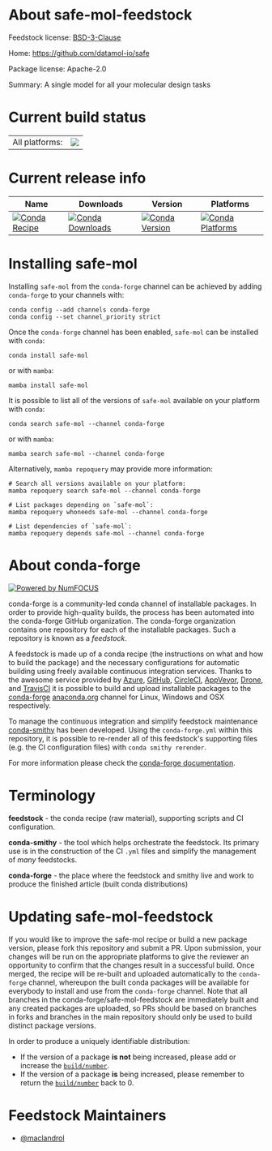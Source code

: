About safe-mol-feedstock
========================

Feedstock license: [BSD-3-Clause](https://github.com/conda-forge/safe-mol-feedstock/blob/main/LICENSE.txt)

Home: https://github.com/datamol-io/safe

Package license: Apache-2.0

Summary: A single model for all your molecular design tasks

Current build status
====================


<table><tr><td>All platforms:</td>
    <td>
      <a href="https://dev.azure.com/conda-forge/feedstock-builds/_build/latest?definitionId=20645&branchName=main">
        <img src="https://dev.azure.com/conda-forge/feedstock-builds/_apis/build/status/safe-mol-feedstock?branchName=main">
      </a>
    </td>
  </tr>
</table>

Current release info
====================

| Name | Downloads | Version | Platforms |
| --- | --- | --- | --- |
| [![Conda Recipe](https://img.shields.io/badge/recipe-safe--mol-green.svg)](https://anaconda.org/conda-forge/safe-mol) | [![Conda Downloads](https://img.shields.io/conda/dn/conda-forge/safe-mol.svg)](https://anaconda.org/conda-forge/safe-mol) | [![Conda Version](https://img.shields.io/conda/vn/conda-forge/safe-mol.svg)](https://anaconda.org/conda-forge/safe-mol) | [![Conda Platforms](https://img.shields.io/conda/pn/conda-forge/safe-mol.svg)](https://anaconda.org/conda-forge/safe-mol) |

Installing safe-mol
===================

Installing `safe-mol` from the `conda-forge` channel can be achieved by adding `conda-forge` to your channels with:

```
conda config --add channels conda-forge
conda config --set channel_priority strict
```

Once the `conda-forge` channel has been enabled, `safe-mol` can be installed with `conda`:

```
conda install safe-mol
```

or with `mamba`:

```
mamba install safe-mol
```

It is possible to list all of the versions of `safe-mol` available on your platform with `conda`:

```
conda search safe-mol --channel conda-forge
```

or with `mamba`:

```
mamba search safe-mol --channel conda-forge
```

Alternatively, `mamba repoquery` may provide more information:

```
# Search all versions available on your platform:
mamba repoquery search safe-mol --channel conda-forge

# List packages depending on `safe-mol`:
mamba repoquery whoneeds safe-mol --channel conda-forge

# List dependencies of `safe-mol`:
mamba repoquery depends safe-mol --channel conda-forge
```


About conda-forge
=================

[![Powered by
NumFOCUS](https://img.shields.io/badge/powered%20by-NumFOCUS-orange.svg?style=flat&colorA=E1523D&colorB=007D8A)](https://numfocus.org)

conda-forge is a community-led conda channel of installable packages.
In order to provide high-quality builds, the process has been automated into the
conda-forge GitHub organization. The conda-forge organization contains one repository
for each of the installable packages. Such a repository is known as a *feedstock*.

A feedstock is made up of a conda recipe (the instructions on what and how to build
the package) and the necessary configurations for automatic building using freely
available continuous integration services. Thanks to the awesome service provided by
[Azure](https://azure.microsoft.com/en-us/services/devops/), [GitHub](https://github.com/),
[CircleCI](https://circleci.com/), [AppVeyor](https://www.appveyor.com/),
[Drone](https://cloud.drone.io/welcome), and [TravisCI](https://travis-ci.com/)
it is possible to build and upload installable packages to the
[conda-forge](https://anaconda.org/conda-forge) [anaconda.org](https://anaconda.org/)
channel for Linux, Windows and OSX respectively.

To manage the continuous integration and simplify feedstock maintenance
[conda-smithy](https://github.com/conda-forge/conda-smithy) has been developed.
Using the ``conda-forge.yml`` within this repository, it is possible to re-render all of
this feedstock's supporting files (e.g. the CI configuration files) with ``conda smithy rerender``.

For more information please check the [conda-forge documentation](https://conda-forge.org/docs/).

Terminology
===========

**feedstock** - the conda recipe (raw material), supporting scripts and CI configuration.

**conda-smithy** - the tool which helps orchestrate the feedstock.
                   Its primary use is in the construction of the CI ``.yml`` files
                   and simplify the management of *many* feedstocks.

**conda-forge** - the place where the feedstock and smithy live and work to
                  produce the finished article (built conda distributions)


Updating safe-mol-feedstock
===========================

If you would like to improve the safe-mol recipe or build a new
package version, please fork this repository and submit a PR. Upon submission,
your changes will be run on the appropriate platforms to give the reviewer an
opportunity to confirm that the changes result in a successful build. Once
merged, the recipe will be re-built and uploaded automatically to the
`conda-forge` channel, whereupon the built conda packages will be available for
everybody to install and use from the `conda-forge` channel.
Note that all branches in the conda-forge/safe-mol-feedstock are
immediately built and any created packages are uploaded, so PRs should be based
on branches in forks and branches in the main repository should only be used to
build distinct package versions.

In order to produce a uniquely identifiable distribution:
 * If the version of a package **is not** being increased, please add or increase
   the [``build/number``](https://docs.conda.io/projects/conda-build/en/latest/resources/define-metadata.html#build-number-and-string).
 * If the version of a package **is** being increased, please remember to return
   the [``build/number``](https://docs.conda.io/projects/conda-build/en/latest/resources/define-metadata.html#build-number-and-string)
   back to 0.

Feedstock Maintainers
=====================

* [@maclandrol](https://github.com/maclandrol/)

